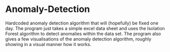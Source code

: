 # Anomaly-Detection
Hardcoded anomaly detection algorithm that will (hopefully) be fixed one day.
The program just takes a simple excel data sheet and uses the Isolation Forest algorithm to detect anomalies within the data set. 
The program also gives a few visualisations of the anomaly detection algorithm, roughly showing in a visual manner how it works.
